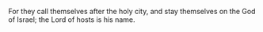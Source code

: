 For they call themselves after the holy city, and stay themselves on the God of Israel; the Lord of hosts is his name.

